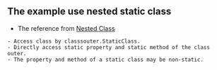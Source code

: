 ## The example use nested static class
- The reference from [Nested Class](https://docs.oracle.com/javase/tutorial/java/javaOO/nested.html)
```
- Access class by classsouter.StaticClass.
- Directly access static property and static method of the class outer.
- The property and method of a static class may be non-static.
```

